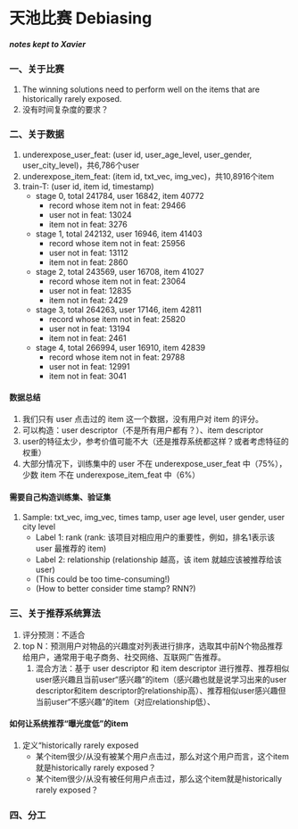# 天池比赛 Debiasing
##### notes kept to Xavier

### 一、关于比赛
1. The winning solutions need to perform well on the items that are historically rarely exposed.
2. 没有时间复杂度的要求？

### 二、关于数据
1. underexpose_user_feat: (user id, user_age_level, user_gender, user_city_level)，共6,786个user
2. underexpose_item_feat: (item id, txt_vec, img_vec)，共10,8916个item
3. train-T: (user id, item id, timestamp)
    - stage 0, total 241784, user 16842, item 40772
        - record whose item not in feat: 29466
        - user not in feat: 13024
        - item not in feat: 3276
    - stage 1, total 242132, user 16946, item 41403
        - record whose item not in feat: 25956
        - user not in feat: 13112
        - item not in feat: 2860
    - stage 2, total 243569, user 16708, item 41027
        - record whose item not in feat: 23064
        - user not in feat: 12835
        - item not in feat: 2429
    - stage 3, total 264263, user 17146, item 42811
        - record whose item not in feat: 25820
        - user not in feat: 13194
        - item not in feat: 2461
    - stage 4, total 266994, user 16910, item 42839
        - record whose item not in feat: 29788
        - user not in feat: 12991
        - item not in feat: 3041

#### 数据总结
1. 我们只有 user 点击过的 item 这一个数据，没有用户对 item 的评分。
2. 可以构造：user descriptor（不是所有用户都有？）、item descriptor
3. user的特征太少，参考价值可能不大（还是推荐系统都这样？或者考虑特征的权重）
4. 大部分情况下，训练集中的 user 不在 underexpose_user_feat 中（75%），少数 item 不在 underexpose_item_feat 中（6%）

#### 需要自己构造训练集、验证集
1. Sample: txt_vec, img_vec, times tamp, user age level, user gender, user city level
    - Label 1: rank (rank: 该项目对相应用户的重要性，例如，排名1表示该 user 最推荐的 item)
    - Label 2: relationship (relationship 越高，该 item 就越应该被推荐给该 user)
    - (This could be too time-consuming!)
    - (How to better consider time stamp? RNN?)

### 三、关于推荐系统算法
1. 评分预测：不适合
2. top N：预测用户对物品的兴趣度对列表进行排序，选取其中前N个物品推荐给用户，通常用于电子商务、社交网络、互联网广告推荐。
    1. 混合方法：基于 user descriptor 和 item descriptor 进行推荐、推荐相似user感兴趣且当前user“感兴趣”的item（感兴趣也就是说学习出来的user descriptor和item descriptor的relationship高）、推荐相似user感兴趣但当前user“不感兴趣”的item（对应relationship低）、

#### 如何让系统推荐“曝光度低”的item
1. 定义“historically rarely exposed
    - 某个item很少/从没有被某个用户点击过，那么对这个用户而言，这个item就是historically rarely exposed？
    - 某个item很少/从没有被任何用户点击过，那么这个item就是historically rarely exposed？

### 四、分工

